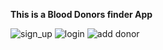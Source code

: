 **This is a Blood Donors finder App**


![sign_up](https://github.com/Ashik-Ahammad/BloodDonors/assets/82080802/ad4ab3ef-ef4a-4baa-ba64-d0c27c5d3e60)  ![login](https://github.com/Ashik-Ahammad/BloodDonors/assets/82080802/18753f2d-8e39-45cd-ae81-37c601782e6e) ![add donor](https://github.com/Ashik-Ahammad/BloodDonors/assets/82080802/684768aa-759d-4b1f-925f-316c95c3b70e)  


